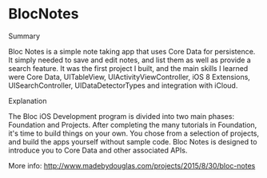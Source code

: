 # BlocNotes
Summary

Bloc Notes is a simple note taking app that uses Core Data for persistence. It simply needed to save and edit notes, and list them as well as provide a search feature. It was the first project I built, and the main skills I learned were Core Data, UITableView, UIActivityViewController, iOS 8 Extensions, UISearchController, UIDataDetectorTypes and integration with iCloud.

Explanation

The Bloc iOS Development program is divided into two main phases: Foundation and Projects. After completing the many tutorials in Foundation, it's time to build things on your own. You chose from a selection of projects, and build the apps yourself without sample code. Bloc Notes is designed to introduce you to Core Data and other associated APIs.

More info: http://www.madebydouglas.com/projects/2015/8/30/bloc-notes
